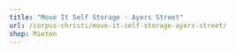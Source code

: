```yaml
---
title: "Move It Self Storage - Ayers Street"
url: /corpus-christi/move-it-self-storage-ayers-street/
shop: Mieten
---
```

